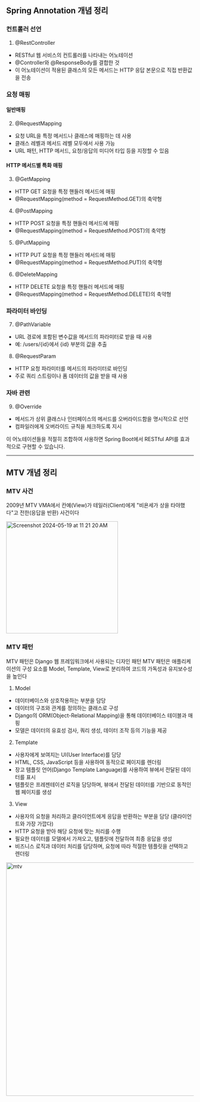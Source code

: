 ## Spring Annotation 개념 정리
### 컨트롤러 선언
1. @RestController
- RESTful 웹 서비스의 컨트롤러를 나타내는 어노테이션
- @Controller와 @ResponseBody를 결합한 것
- 이 어노테이션이 적용된 클래스의 모든 메서드는 HTTP 응답 본문으로 직접 반환값을 전송

### 요청 매핑
#### 일반매핑
2. @RequestMapping
- 요청 URL을 특정 메서드나 클래스에 매핑하는 데 사용
- 클래스 레벨과 메서드 레벨 모두에서 사용 가능
- URL 패턴, HTTP 메서드, 요청/응답의 미디어 타입 등을 지정할 수 있음
#### HTTP 메서드별 특화 매핑
3. @GetMapping
- HTTP GET 요청을 특정 핸들러 메서드에 매핑
- @RequestMapping(method = RequestMethod.GET)의 축약형

4. @PostMapping
- HTTP POST 요청을 특정 핸들러 메서드에 매핑
- @RequestMapping(method = RequestMethod.POST)의 축약형

5. @PutMapping
- HTTP PUT 요청을 특정 핸들러 메서드에 매핑
- @RequestMapping(method = RequestMethod.PUT)의 축약형

6. @DeleteMapping
- HTTP DELETE 요청을 특정 핸들러 메서드에 매핑
- @RequestMapping(method = RequestMethod.DELETE)의 축약형

### 파라미터 바인딩
7. @PathVariable
- URL 경로에 포함된 변수값을 메서드의 파라미터로 받을 때 사용
- 예: /users/{id}에서 {id} 부분의 값을 추출

8. @RequestParam
- HTTP 요청 파라미터를 메서드의 파라미터로 바인딩
- 주로 쿼리 스트링이나 폼 데이터의 값을 받을 때 사용

### 자바 관련
9. @Override
- 메서드가 상위 클래스나 인터페이스의 메서드를 오버라이드함을 명시적으로 선언
- 컴파일러에게 오버라이드 규칙을 체크하도록 지시

이 어노테이션들을 적절히 조합하여 사용하면 Spring Boot에서 RESTful API를 효과적으로 구현할 수 있습니다.

---

## MTV 개념 정리
### MTV 사건
2009년 MTV VMA에서 칸예(View)가 테일러(Client)에게 "비욘세가 상을 타야했다"고 전한(응답을 반환) 사건이다

<img width="300" alt="Screenshot 2024-05-19 at 11 21 20 AM" src="https://github.com/Likelion-at-SMWU-12th/YuChaeMin/assets/113892409/8d9a7093-3afa-4b55-9413-6d10e0e3cc0f">

### MTV 패턴
MTV 패턴은 Django 웹 프레임워크에서 사용되는 디자인 패턴
MTV 패턴은 애플리케이션의 구성 요소를 Model, Template, View로 분리하여 코드의 가독성과 유지보수성을 높인다
1. Model
  - 데이터베이스와 상호작용하는 부분을 담당
  - 데이터의 구조와 관계를 정의하는 클래스로 구성
  - Django의 ORM(Object-Relational Mapping)을 통해 데이터베이스 테이블과 매핑
  - 모델은 데이터의 유효성 검사, 쿼리 생성, 데이터 조작 등의 기능을 제공
2. Template
  - 사용자에게 보여지는 UI(User Interface)를 담당
  - HTML, CSS, JavaScript 등을 사용하여 동적으로 페이지를 렌더링
  - 장고 템플릿 언어(Django Template Language)를 사용하여 뷰에서 전달된 데이터를 표시
  - 템플릿은 프레젠테이션 로직을 담당하며, 뷰에서 전달된 데이터를 기반으로 동적인 웹 페이지를 생성
3. View
  - 사용자의 요청을 처리하고 클라이언트에게 응답을 반환하는 부분을 담당 (클라이언트와 가장 가깝다)
  - HTTP 요청을 받아 해당 요청에 맞는 처리를 수행
  - 필요한 데이터를 모델에서 가져오고, 템플릿에 전달하여 최종 응답을 생성
  - 비즈니스 로직과 데이터 처리를 담당하며, 요청에 따라 적절한 템플릿을 선택하고 렌더링
<img width="625" alt="mtv" src="https://github.com/Likelion-at-SMWU-12th/YuChaeMin/assets/113892409/870f0c24-23cd-4ee6-961d-2d4d02984e40">
